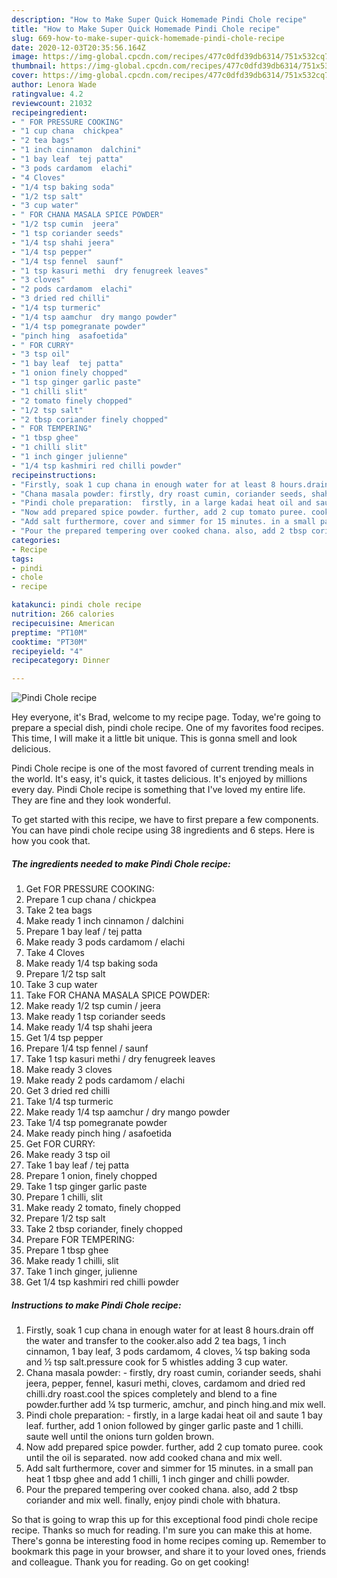 ```yaml
---
description: "How to Make Super Quick Homemade Pindi Chole recipe"
title: "How to Make Super Quick Homemade Pindi Chole recipe"
slug: 669-how-to-make-super-quick-homemade-pindi-chole-recipe
date: 2020-12-03T20:35:56.164Z
image: https://img-global.cpcdn.com/recipes/477c0dfd39db6314/751x532cq70/pindi-chole-recipe-recipe-main-photo.jpg
thumbnail: https://img-global.cpcdn.com/recipes/477c0dfd39db6314/751x532cq70/pindi-chole-recipe-recipe-main-photo.jpg
cover: https://img-global.cpcdn.com/recipes/477c0dfd39db6314/751x532cq70/pindi-chole-recipe-recipe-main-photo.jpg
author: Lenora Wade
ratingvalue: 4.2
reviewcount: 21032
recipeingredient:
- " FOR PRESSURE COOKING"
- "1 cup chana  chickpea"
- "2 tea bags"
- "1 inch cinnamon  dalchini"
- "1 bay leaf  tej patta"
- "3 pods cardamom  elachi"
- "4 Cloves"
- "1/4 tsp baking soda"
- "1/2 tsp salt"
- "3 cup water"
- " FOR CHANA MASALA SPICE POWDER"
- "1/2 tsp cumin  jeera"
- "1 tsp coriander seeds"
- "1/4 tsp shahi jeera"
- "1/4 tsp pepper"
- "1/4 tsp fennel  saunf"
- "1 tsp kasuri methi  dry fenugreek leaves"
- "3 cloves"
- "2 pods cardamom  elachi"
- "3 dried red chilli"
- "1/4 tsp turmeric"
- "1/4 tsp aamchur  dry mango powder"
- "1/4 tsp pomegranate powder"
- "pinch hing  asafoetida"
- " FOR CURRY"
- "3 tsp oil"
- "1 bay leaf  tej patta"
- "1 onion finely chopped"
- "1 tsp ginger garlic paste"
- "1 chilli slit"
- "2 tomato finely chopped"
- "1/2 tsp salt"
- "2 tbsp coriander finely chopped"
- " FOR TEMPERING"
- "1 tbsp ghee"
- "1 chilli slit"
- "1 inch ginger julienne"
- "1/4 tsp kashmiri red chilli powder"
recipeinstructions:
- "Firstly, soak 1 cup chana in enough water for at least 8 hours.drain off the water and transfer to the cooker.also add 2 tea bags, 1 inch cinnamon, 1 bay leaf, 3 pods cardamom, 4 cloves, ¼ tsp baking soda and ½ tsp salt.pressure cook for 5 whistles adding 3 cup water."
- "Chana masala powder: firstly, dry roast cumin, coriander seeds, shahi jeera, pepper, fennel, kasuri methi, cloves, cardamom and dried red chilli.dry roast.cool the spices completely and blend to a fine powder.further add ¼ tsp turmeric, amchur, and pinch hing.and mix well."
- "Pindi chole preparation:  firstly, in a large kadai heat oil and saute 1 bay leaf. further, add 1 onion followed by ginger garlic paste and 1 chilli. saute well until the onions turn golden brown."
- "Now add prepared spice powder. further, add 2 cup tomato puree. cook until the oil is separated. now add cooked chana and mix well."
- "Add salt furthermore, cover and simmer for 15 minutes. in a small pan heat 1 tbsp ghee and add 1 chilli, 1 inch ginger and chilli powder."
- "Pour the prepared tempering over cooked chana. also, add 2 tbsp coriander and mix well. finally, enjoy pindi chole with bhatura."
categories:
- Recipe
tags:
- pindi
- chole
- recipe

katakunci: pindi chole recipe 
nutrition: 266 calories
recipecuisine: American
preptime: "PT10M"
cooktime: "PT30M"
recipeyield: "4"
recipecategory: Dinner

---
```



![Pindi Chole recipe](https://img-global.cpcdn.com/recipes/477c0dfd39db6314/751x532cq70/pindi-chole-recipe-recipe-main-photo.jpg)

Hey everyone, it's Brad, welcome to my recipe page. Today, we're going to prepare a special dish, pindi chole recipe. One of my favorites food recipes. This time, I will make it a little bit unique. This is gonna smell and look delicious.

Pindi Chole recipe is one of the most favored of current trending meals in the world. It's easy, it's quick, it tastes delicious. It's enjoyed by millions every day. Pindi Chole recipe is something that I've loved my entire life. They are fine and they look wonderful.




To get started with this recipe, we have to first prepare a few components. You can have pindi chole recipe using 38 ingredients and 6 steps. Here is how you cook that.

<!--inarticleads1-->

##### The ingredients needed to make Pindi Chole recipe:

1. Get  FOR PRESSURE COOKING:
1. Prepare 1 cup chana / chickpea
1. Take 2 tea bags
1. Make ready 1 inch cinnamon / dalchini
1. Prepare 1 bay leaf / tej patta
1. Make ready 3 pods cardamom / elachi
1. Take 4 Cloves
1. Make ready 1/4 tsp baking soda
1. Prepare 1/2 tsp salt
1. Take 3 cup water
1. Take  FOR CHANA MASALA SPICE POWDER:
1. Make ready 1/2 tsp cumin / jeera
1. Make ready 1 tsp coriander seeds
1. Make ready 1/4 tsp shahi jeera
1. Get 1/4 tsp pepper
1. Prepare 1/4 tsp fennel / saunf
1. Take 1 tsp kasuri methi / dry fenugreek leaves
1. Make ready 3 cloves
1. Make ready 2 pods cardamom / elachi
1. Get 3 dried red chilli
1. Take 1/4 tsp turmeric
1. Make ready 1/4 tsp aamchur / dry mango powder
1. Take 1/4 tsp pomegranate powder
1. Make ready pinch hing / asafoetida
1. Get  FOR CURRY:
1. Make ready 3 tsp oil
1. Take 1 bay leaf / tej patta
1. Prepare 1 onion, finely chopped
1. Take 1 tsp ginger garlic paste
1. Prepare 1 chilli, slit
1. Make ready 2 tomato, finely chopped
1. Prepare 1/2 tsp salt
1. Take 2 tbsp coriander, finely chopped
1. Prepare  FOR TEMPERING:
1. Prepare 1 tbsp ghee
1. Make ready 1 chilli, slit
1. Take 1 inch ginger, julienne
1. Get 1/4 tsp kashmiri red chilli powder




<!--inarticleads2-->

##### Instructions to make Pindi Chole recipe:

1. Firstly, soak 1 cup chana in enough water for at least 8 hours.drain off the water and transfer to the cooker.also add 2 tea bags, 1 inch cinnamon, 1 bay leaf, 3 pods cardamom, 4 cloves, ¼ tsp baking soda and ½ tsp salt.pressure cook for 5 whistles adding 3 cup water.
1. Chana masala powder: - firstly, dry roast cumin, coriander seeds, shahi jeera, pepper, fennel, kasuri methi, cloves, cardamom and dried red chilli.dry roast.cool the spices completely and blend to a fine powder.further add ¼ tsp turmeric, amchur, and pinch hing.and mix well.
1. Pindi chole preparation: -  firstly, in a large kadai heat oil and saute 1 bay leaf. further, add 1 onion followed by ginger garlic paste and 1 chilli. saute well until the onions turn golden brown.
1. Now add prepared spice powder. further, add 2 cup tomato puree. cook until the oil is separated. now add cooked chana and mix well.
1. Add salt furthermore, cover and simmer for 15 minutes. in a small pan heat 1 tbsp ghee and add 1 chilli, 1 inch ginger and chilli powder.
1. Pour the prepared tempering over cooked chana. also, add 2 tbsp coriander and mix well. finally, enjoy pindi chole with bhatura.




So that is going to wrap this up for this exceptional food pindi chole recipe recipe. Thanks so much for reading. I'm sure you can make this at home. There's gonna be interesting food in home recipes coming up. Remember to bookmark this page in your browser, and share it to your loved ones, friends and colleague. Thank you for reading. Go on get cooking!
